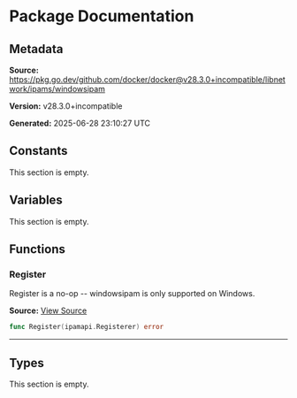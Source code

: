 # Package Documentation

## Metadata

**Source:** https://pkg.go.dev/github.com/docker/docker@v28.3.0+incompatible/libnetwork/ipams/windowsipam

**Version:** v28.3.0+incompatible

**Generated:** 2025-06-28 23:10:27 UTC

## Constants

This section is empty.

## Variables

This section is empty.

## Functions

### Register

Register is a no-op -- windowsipam is only supported on Windows.

**Source:** [View Source](https://github.com/docker/docker/blob/v28.3.0/libnetwork/ipams/windowsipam/windowsipam_other.go#L8)  

```go
func Register(ipamapi.Registerer) error
```

---

## Types

This section is empty.

